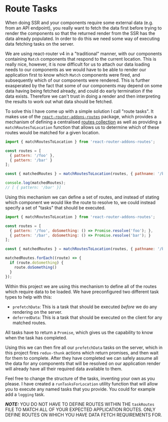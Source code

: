 # Route Tasks

When doing SSR and your components require some external data (e.g. from an API endpoint), you really want to fetch the data first before trying to render the components so that the returned render from the SSR has the data already populated.  In order to do this we need some way of executing data fetching tasks on the server.

We are using react-router v4 in a "traditional" manner, with our components containing `Match` components that respond to the current location.  This is really nice, however, it is now difficult for us to attach our data loading needs to our components as we would have to be able to render our application first to know which `Match` components were fired, and subsequently which of our components were rendered.  This is further exasperated by the fact that some of our components may depend on some data having being fetched already, and could do early termination if the data exists.  Therefore we can't trust in doing a render and then interpreting the results to work out what data should be fetched.

To solve this I have come up with a simple solution I call "route tasks".  It makes use of the [`react-router-addons-routes`](https://github.com/ReactTraining/react-router-addons-routes) package, which provides a mechanism of defining a centralised [routes collection](https://github.com/ReactTraining/react-router-addons-routes#route-configuration-shape) as well as providing a `matchRoutesToLocation` function that allows us to determine which of these routes would be matched for a given location.

```js
import { matchRoutesToLocation } from 'react-router-addons-routes';

const routes = [
  { pattern: '/foo' },
  { pattern: '/bar' }
];

const { matchedRoutes } = matchRoutesToLocation(routes, { pathname: '/bar' });

console.log(matchedRoutes);
// [ { pattern: '/bar' }]
```

Using this mechanism we can define a set of routes, and instead of stating which component we would like the route to resolve to, we could instead specify a set of "tasks" that should be executed.

```js
import { matchRoutesToLocation } from 'react-router-addons-routes';

const routes = [
  { pattern: '/foo', doSomething: () => Promise.resolve('foo'); },
  { pattern: '/bar', doSomething: () => Promise.resolve('bar'); }
];

const { matchedRoutes } = matchRoutesToLocation(routes, { pathname: '/bar' });

matchedRoutes.forEach((route) => {
  if (route.doSomething) {
    route.doSomething()
  }
});
```

Within this project we are using this mechanism to define all of the routes which require data to be loaded.  We have preconfigured two different task types to help with this:

 - `prefetchData`: This is a task that should be executed _before_ we do any rendering on the server.
 - `deferredData`: This is a task that should be executed on the client for any matched routes.

All tasks have to return a `Promise`, which gives us the capability to know when the task has completed.

Using this we can then fire all our `prefetchData` tasks on the server, which in this project fires `redux-thunk` actions which return promises, and then wait for them to complete.  After they have completed we can safely assume all the data for any components that will be resolved on our application render will already have all their required data available to them.

Feel free to change the structure of the tasks, inventing your own as you please.  I have created a `runTasksForLocation` utility function that will allow you to execute any named tasks that you provide.  You could for example add a `logging` task.

___NOTE:___ YOU DO NOT HAVE TO DEFINE ROUTES WITHIN THE `taskRoutes` FILE TO MATCH ALL OF YOUR EXPECTED APPLICATION ROUTES. ONLY DEFINE ROUTES ON WHICH YOU HAVE DATA FETCH REQUIREMENTS FOR.
